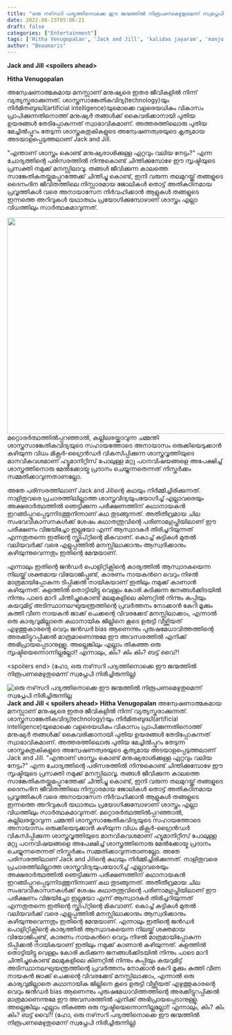 ```yaml
---
title: "ഒരു നഴ്‌സറി പദ്യത്തിനൊക്കെ ഈ ജന്മത്തിൽ നിരൂപണമെഴുതുമെന്ന് സ്വപ്നേപി നിരീച്ചിരുന്നില്ല"
date: 2022-06-23T05:06:21
draft: false
categories: ["Entertainment"]
tags: ['Hitha Venugopalan', 'Jack and Jill', 'kalidas jayaram', 'manju warrier', 'santhosh sivan']
author: "Beaumaris"
---
```


<strong>Jack and Jill</strong>
<strong>&lt;spoilers ahead&gt;</strong>

<strong>Hitha Venugopalan </strong>

അന്വേഷണാത്മകമായ മനസ്സാണ് മനുഷ്യരെ ഇതര ജീവികളിൽ നിന്ന് വ്യത്യസ്തരാക്കുന്നത്. ശാസ്ത്രസാങ്കേതികവിദ്യ(technology)യും നിർമിതബുദ്ധി(artificial intelligence)യുമൊക്കെ വളരെയധികം വികാസം പ്രാപിക്കുന്നതിനൊത്ത് മനുഷ്യർ തങ്ങൾക്ക് കൈവരിക്കാനായി പുതിയ ഉയരങ്ങൾ തേടിപ്പോകുന്നത് സ്വാഭാവികമാണ്. അത്തരത്തിലൊരു പുതിയ മേച്ചിൽപ്പുറം തേടുന്ന ശാസ്ത്രകുതുകികളുടെ അന്വേഷണത്വരയുടെ കൃത്യമായ അടയാളപ്പെടുത്തലാണ് Jack and Jill.

"എന്താണ് ശാസ്ത്രം കൊണ്ട് മനുഷ്യരാശിക്കുള്ള ഏറ്റവും വലിയ നേട്ടം?" എന്ന ചോദ്യത്തിന്റെ പരിസരത്തിൽ നിന്നുകൊണ്ട് ചിന്തിക്കുമ്പോഴേ ഈ സൃഷ്ടിയുടെ പ്രസക്തി നമുക്ക് മനസ്സിലാവൂ. തങ്ങൾ ജീവിക്കുന്ന കാലത്തെ സാങ്കേതികതയ്ക്കുമപ്പുറത്തേക്ക് ചിന്തിച്ചു കൊണ്ട്, ഇനി വരുന്ന തലമുറയ്ക്ക് തങ്ങളുടെ ദൈനംദിന ജീവിതത്തിലെ നിസ്സാരമായ ജോലികൾ തൊട്ട് അതികഠിനമായ പ്രവൃത്തികൾ വരെ അനായാസേന നിർവഹിക്കാൻ ആളുകൾ തങ്ങളുടെ ഇന്നത്തെ അറിവുകൾ യഥാതഥം പ്രയോഗിക്കുമ്പോഴാണ് ശാസ്ത്രം എല്ലാ വിധത്തിലും സാർത്ഥകമാവുന്നത്.

<img class="size-full wp-image-340321 aligncenter" src="https://cdn.boolokam.com/articles/2022/06/ddqd.webp" alt="" width="1000" height="500" />മറ്റൊരർത്ഥത്തിൽപ്പറഞ്ഞാൽ, കല്ലിലരയ്ക്കാവുന്ന ചമ്മന്തി ശാസ്ത്രസാങ്കേതികവിദ്യയുടെ സഹായത്തോടെ അനായാസം ഒരുക്കിയെടുക്കാൻ കഴിയുന്ന വിധം മിക്സർ-ഗ്രൈൻഡർ വികസിപ്പിക്കുന്ന ശാസ്ത്രവൃത്തിയുടെ മാനവികവശമാണ് ഹ്യൂമാനിറ്റീസ് പോലുള്ള മറ്റു പഠനവിഷയങ്ങളെ അപേക്ഷിച്ച് ശാസ്ത്രത്തിനൊരു മേൽക്കോയ്മ പ്രദാനം ചെയ്യുന്നതെന്നത് നിസ്തർക്കം സമ്മതിക്കാവുന്നതാണല്ലോ.

അതേ പരിസരത്തിലാണ് Jack and Jillന്റെ കഥയും നിർമ്മിച്ചിരിക്കുന്നത്. നാളിതുവരെ പ്രചാരത്തിലില്ലാത്ത ശാസ്ത്രവിദ്യയുപയോഗിച്ച് എല്ലാവരെയും അക്ഷരാർത്ഥത്തിൽ ഞെട്ടിക്കുന്ന പരീക്ഷണത്തിന് കഥാനായകൻ ഇറങ്ങിപ്പുറപ്പെടുന്നിടത്തുനിന്നാണ് കഥ തുടങ്ങുന്നത്. അതീതീവ്രമായ ചില സംഭവവികാസനകൾക്ക് ശേഷം കഥാതന്തുവിന്റെ പരിണാമഗുപ്തിയിലാണ് ഈ പരീക്ഷണം വിജയിച്ചോ ഇല്ലയോ എന്ന് ആസ്വാദകർ തിരിച്ചറിയുന്നത് എന്നതുതന്നെ ഇതിന്റെ സ്ക്രിപ്റ്റിന്റെ മികവാണ്. കൊച്ച് കുട്ടികൾ മുതൽ വലിയവർക്ക് വരെ എളുപ്പത്തിൽ മനസ്സിലാക്കാനും ആസ്വദിക്കാനും കഴിയുന്നുവെന്നതും ഇതിന്റെ മേന്മയാണ്.

എന്നാലും ഇതിന്റെ ജൻഡർ പൊളിറ്റിക്സിന്റെ കാര്യത്തിൽ ആസ്വാദകയെന്ന നിലയ്ക്ക് ശക്തമായ വിയോജിപ്പുണ്ട്, കാരണം നായകൻറെ വെറും നിഴൽ മാത്രമായിപ്പോകുന്ന ടിപ്പിക്കൽ നായികയാണ് ഇതിലും നമുക്ക് കാണാൻ കഴിയുന്നത്. കുളത്തിൽ തൊട്ടിയിട്ടു വെള്ളം കോരി കുടിക്കുന്ന ജനങ്ങൾക്കിടയിൽ നിന്നും പാടെ മാറി ചിന്തിച്ചുകൊണ്ട് മലമുകളിലെ കിണറ്റിൽ നിന്നും കപ്പിയും കയറുമിട്ട് അടിസ്ഥാനലഘുയന്ത്രത്തിന്റെ പ്രവർത്തനം നോക്കാൻ കേറി മൂക്കും കുത്തി വീണ നായകൻ ജാക്ക് ചെക്കന്റെ വിവരക്കേട് മനസ്സിലാക്കാം, എന്നാൽ ഒരു കാര്യവുമില്ലാതെ കഥാനായിക ജില്ലിനെ കൂടെ ഉരുട്ടി വീഴ്ത്തിയത് എഴുത്തുകാരന്റെ വെറും ജൻഡർ bias ആണെന്നും പുരുഷമേധാവിത്തത്തിന്റെ അരക്കിട്ടുറപ്പിക്കൽ മാത്രമാണെന്നുമേ ഈ അവസരത്തിൽ എനിക്ക് അഭിപ്രായപ്പെടാനുള്ളൂ. അല്ലെങ്കിലും എല്ലാം തികഞ്ഞ ഒരു സൃഷ്ടിയെന്നൊന്നില്ലല്ലോ!! എന്നാലും, കിം? കിം കിം? ബട്ട് വൈ?!

&lt;spoilers end&gt;
(ഹോ, ഒരു നഴ്‌സറി പദ്യത്തിനൊക്കെ ഈ ജന്മത്തിൽ നിരൂപണമെഴുതുമെന്ന് സ്വപ്നേപി നിരീച്ചിരുന്നില്ല)


![ഒരു നഴ്‌സറി പദ്യത്തിനൊക്കെ ഈ ജന്മത്തിൽ നിരൂപണമെഴുതുമെന്ന് സ്വപ്നേപി നിരീച്ചിരുന്നില്ല](https://cdn.boolokam.com/articles/2022/06/ddqd.webp)**Jack and Jill** **< spoilers ahead>** **Hitha Venugopalan** അന്വേഷണാത്മകമായ മനസ്സാണ് മനുഷ്യരെ ഇതര ജീവികളിൽ നിന്ന് വ്യത്യസ്തരാക്കുന്നത്. ശാസ്ത്രസാങ്കേതികവിദ്യ(technology)യും നിർമിതബുദ്ധി(artificial intelligence)യുമൊക്കെ വളരെയധികം വികാസം പ്രാപിക്കുന്നതിനൊത്ത് മനുഷ്യർ തങ്ങൾക്ക് കൈവരിക്കാനായി പുതിയ ഉയരങ്ങൾ തേടിപ്പോകുന്നത് സ്വാഭാവികമാണ്. അത്തരത്തിലൊരു പുതിയ മേച്ചിൽപ്പുറം തേടുന്ന ശാസ്ത്രകുതുകികളുടെ അന്വേഷണത്വരയുടെ കൃത്യമായ അടയാളപ്പെടുത്തലാണ് Jack and Jill. "എന്താണ് ശാസ്ത്രം കൊണ്ട് മനുഷ്യരാശിക്കുള്ള ഏറ്റവും വലിയ നേട്ടം?" എന്ന ചോദ്യത്തിന്റെ പരിസരത്തിൽ നിന്നുകൊണ്ട് ചിന്തിക്കുമ്പോഴേ ഈ സൃഷ്ടിയുടെ പ്രസക്തി നമുക്ക് മനസ്സിലാവൂ. തങ്ങൾ ജീവിക്കുന്ന കാലത്തെ സാങ്കേതികതയ്ക്കുമപ്പുറത്തേക്ക് ചിന്തിച്ചു കൊണ്ട്, ഇനി വരുന്ന തലമുറയ്ക്ക് തങ്ങളുടെ ദൈനംദിന ജീവിതത്തിലെ നിസ്സാരമായ ജോലികൾ തൊട്ട് അതികഠിനമായ പ്രവൃത്തികൾ വരെ അനായാസേന നിർവഹിക്കാൻ ആളുകൾ തങ്ങളുടെ ഇന്നത്തെ അറിവുകൾ യഥാതഥം പ്രയോഗിക്കുമ്പോഴാണ് ശാസ്ത്രം എല്ലാ വിധത്തിലും സാർത്ഥകമാവുന്നത്. മറ്റൊരർത്ഥത്തിൽപ്പറഞ്ഞാൽ, കല്ലിലരയ്ക്കാവുന്ന ചമ്മന്തി ശാസ്ത്രസാങ്കേതികവിദ്യയുടെ സഹായത്തോടെ അനായാസം ഒരുക്കിയെടുക്കാൻ കഴിയുന്ന വിധം മിക്സർ-ഗ്രൈൻഡർ വികസിപ്പിക്കുന്ന ശാസ്ത്രവൃത്തിയുടെ മാനവികവശമാണ് ഹ്യൂമാനിറ്റീസ് പോലുള്ള മറ്റു പഠനവിഷയങ്ങളെ അപേക്ഷിച്ച് ശാസ്ത്രത്തിനൊരു മേൽക്കോയ്മ പ്രദാനം ചെയ്യുന്നതെന്നത് നിസ്തർക്കം സമ്മതിക്കാവുന്നതാണല്ലോ. അതേ പരിസരത്തിലാണ് Jack and Jillന്റെ കഥയും നിർമ്മിച്ചിരിക്കുന്നത്. നാളിതുവരെ പ്രചാരത്തിലില്ലാത്ത ശാസ്ത്രവിദ്യയുപയോഗിച്ച് എല്ലാവരെയും അക്ഷരാർത്ഥത്തിൽ ഞെട്ടിക്കുന്ന പരീക്ഷണത്തിന് കഥാനായകൻ ഇറങ്ങിപ്പുറപ്പെടുന്നിടത്തുനിന്നാണ് കഥ തുടങ്ങുന്നത്. അതീതീവ്രമായ ചില സംഭവവികാസനകൾക്ക് ശേഷം കഥാതന്തുവിന്റെ പരിണാമഗുപ്തിയിലാണ് ഈ പരീക്ഷണം വിജയിച്ചോ ഇല്ലയോ എന്ന് ആസ്വാദകർ തിരിച്ചറിയുന്നത് എന്നതുതന്നെ ഇതിന്റെ സ്ക്രിപ്റ്റിന്റെ മികവാണ്. കൊച്ച് കുട്ടികൾ മുതൽ വലിയവർക്ക് വരെ എളുപ്പത്തിൽ മനസ്സിലാക്കാനും ആസ്വദിക്കാനും കഴിയുന്നുവെന്നതും ഇതിന്റെ മേന്മയാണ്. എന്നാലും ഇതിന്റെ ജൻഡർ പൊളിറ്റിക്സിന്റെ കാര്യത്തിൽ ആസ്വാദകയെന്ന നിലയ്ക്ക് ശക്തമായ വിയോജിപ്പുണ്ട്, കാരണം നായകൻറെ വെറും നിഴൽ മാത്രമായിപ്പോകുന്ന ടിപ്പിക്കൽ നായികയാണ് ഇതിലും നമുക്ക് കാണാൻ കഴിയുന്നത്. കുളത്തിൽ തൊട്ടിയിട്ടു വെള്ളം കോരി കുടിക്കുന്ന ജനങ്ങൾക്കിടയിൽ നിന്നും പാടെ മാറി ചിന്തിച്ചുകൊണ്ട് മലമുകളിലെ കിണറ്റിൽ നിന്നും കപ്പിയും കയറുമിട്ട് അടിസ്ഥാനലഘുയന്ത്രത്തിന്റെ പ്രവർത്തനം നോക്കാൻ കേറി മൂക്കും കുത്തി വീണ നായകൻ ജാക്ക് ചെക്കന്റെ വിവരക്കേട് മനസ്സിലാക്കാം, എന്നാൽ ഒരു കാര്യവുമില്ലാതെ കഥാനായിക ജില്ലിനെ കൂടെ ഉരുട്ടി വീഴ്ത്തിയത് എഴുത്തുകാരന്റെ വെറും ജൻഡർ bias ആണെന്നും പുരുഷമേധാവിത്തത്തിന്റെ അരക്കിട്ടുറപ്പിക്കൽ മാത്രമാണെന്നുമേ ഈ അവസരത്തിൽ എനിക്ക് അഭിപ്രായപ്പെടാനുള്ളൂ. അല്ലെങ്കിലും എല്ലാം തികഞ്ഞ ഒരു സൃഷ്ടിയെന്നൊന്നില്ലല്ലോ!! എന്നാലും, കിം? കിം കിം? ബട്ട് വൈ?! <spoilers end> (ഹോ, ഒരു നഴ്‌സറി പദ്യത്തിനൊക്കെ ഈ ജന്മത്തിൽ നിരൂപണമെഴുതുമെന്ന് സ്വപ്നേപി നിരീച്ചിരുന്നില്ല)
